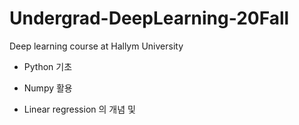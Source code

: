 # Undergrad-DeepLearning-20Fall
Deep learning course at Hallym University

* Python 기초
* Numpy 활용

* Linear regression 의 개념 및 
